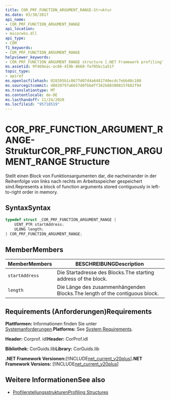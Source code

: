 ```yaml
---
title: COR_PRF_FUNCTION_ARGUMENT_RANGE-Struktur
ms.date: 03/30/2017
api_name:
- COR_PRF_FUNCTION_ARGUMENT_RANGE
api_location:
- mscorwks.dll
api_type:
- COM
f1_keywords:
- COR_PRF_FUNCTION_ARGUMENT_RANGE
helpviewer_keywords:
- COR_PRF_FUNCTION_ARGUMENT_RANGE structure [.NET Framework profiling'
ms.assetid: 9f469eac-ac66-419b-8668-fe705bc1a51f
topic_type:
- apiref
ms.openlocfilehash: 028395b1c8677d07d4a6481740ecdc7ebb48c180
ms.sourcegitcommit: d8020797a6657d0fbbdff362b80300815f682f94
ms.translationtype: MT
ms.contentlocale: de-DE
ms.lasthandoff: 11/24/2020
ms.locfileid: "95718519"
---
```

# <a name="cor_prf_function_argument_range-structure"></a><span data-ttu-id="cb93d-102">COR_PRF_FUNCTION_ARGUMENT_RANGE-Struktur</span><span class="sxs-lookup"><span data-stu-id="cb93d-102">COR_PRF_FUNCTION_ARGUMENT_RANGE Structure</span></span>

<span data-ttu-id="cb93d-103">Stellt einen Block von Funktionsargumenten dar, die nacheinander in der Reihenfolge von links nach rechts im Arbeitsspeicher gespeichert sind.</span><span class="sxs-lookup"><span data-stu-id="cb93d-103">Represents a block of function arguments stored contiguously in left-to-right order in memory.</span></span>  
  
## <a name="syntax"></a><span data-ttu-id="cb93d-104">Syntax</span><span class="sxs-lookup"><span data-stu-id="cb93d-104">Syntax</span></span>  
  
```cpp  
typedef struct _COR_PRF_FUNCTION_ARGUMENT_RANGE {  
    UINT_PTR startAddress;  
    ULONG length;  
} COR_PRF_FUNCTION_ARGUMENT_RANGE;  
```  
  
## <a name="members"></a><span data-ttu-id="cb93d-105">Member</span><span class="sxs-lookup"><span data-stu-id="cb93d-105">Members</span></span>  
  
|<span data-ttu-id="cb93d-106">Member</span><span class="sxs-lookup"><span data-stu-id="cb93d-106">Members</span></span>|<span data-ttu-id="cb93d-107">BESCHREIBUNG</span><span class="sxs-lookup"><span data-stu-id="cb93d-107">Description</span></span>|  
|-------------|-----------------|  
|`startAddress`|<span data-ttu-id="cb93d-108">Die Startadresse des Blocks.</span><span class="sxs-lookup"><span data-stu-id="cb93d-108">The starting address of the block.</span></span>|  
|`length`|<span data-ttu-id="cb93d-109">Die Länge des zusammenhängenden Blocks.</span><span class="sxs-lookup"><span data-stu-id="cb93d-109">The length of the contiguous block.</span></span>|  
  
## <a name="requirements"></a><span data-ttu-id="cb93d-110">Requirements (Anforderungen)</span><span class="sxs-lookup"><span data-stu-id="cb93d-110">Requirements</span></span>  

 <span data-ttu-id="cb93d-111">**Plattformen:** Informationen finden Sie unter [Systemanforderungen](../../get-started/system-requirements.md).</span><span class="sxs-lookup"><span data-stu-id="cb93d-111">**Platforms:** See [System Requirements](../../get-started/system-requirements.md).</span></span>  
  
 <span data-ttu-id="cb93d-112">**Header:** Corprof. idl</span><span class="sxs-lookup"><span data-stu-id="cb93d-112">**Header:** CorProf.idl</span></span>  
  
 <span data-ttu-id="cb93d-113">**Bibliothek:** CorGuids.lib</span><span class="sxs-lookup"><span data-stu-id="cb93d-113">**Library:** CorGuids.lib</span></span>  
  
 <span data-ttu-id="cb93d-114">**.NET Framework Versionen:**[!INCLUDE[net_current_v20plus](../../../../includes/net-current-v20plus-md.md)]</span><span class="sxs-lookup"><span data-stu-id="cb93d-114">**.NET Framework Versions:** [!INCLUDE[net_current_v20plus](../../../../includes/net-current-v20plus-md.md)]</span></span>  
  
## <a name="see-also"></a><span data-ttu-id="cb93d-115">Weitere Informationen</span><span class="sxs-lookup"><span data-stu-id="cb93d-115">See also</span></span>

- [<span data-ttu-id="cb93d-116">Profilerstellungsstrukturen</span><span class="sxs-lookup"><span data-stu-id="cb93d-116">Profiling Structures</span></span>](profiling-structures.md)
